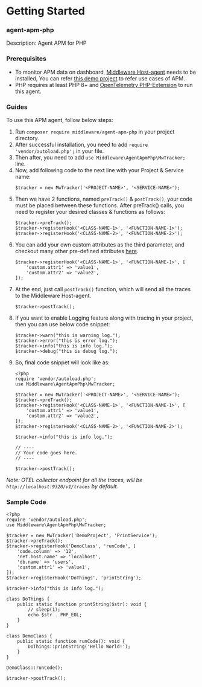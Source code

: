 # Getting Started

### agent-apm-php
Description: Agent APM for PHP

### Prerequisites
* To monitor APM data on dashboard, [Middleware Host-agent](https://docs.middleware.io/docs/getting-started) needs to be installed, You can refer [this demo project](https://github.com/middleware-labs/demo-apm/tree/master/php) to refer use cases of APM.
* PHP requires at least PHP 8+ and [OpenTelemetry PHP-Extension](https://opentelemetry.io/docs/instrumentation/php/automatic/#setup ) to run this agent.


### Guides
To use this APM agent, follow below steps:
1. Run `composer require middleware/agent-apm-php` in your project directory.
2. After successful installation, you need to add `require 'vendor/autoload.php';` in your file.
3. Then after, you need to add `use Middleware\AgentApmPhp\MwTracker;` line.
4. Now, add following code to the next line with your Project & Service name:
   ```
   $tracker = new MwTracker('<PROJECT-NAME>', '<SERVICE-NAME>');
   ```
5. Then we have 2 functions, named `preTrack()` & `postTrack()`, your code must be placed between these functions. After preTrack() calls, you need to register your desired classes & functions as follows:
   ```
   $tracker->preTrack();
   $tracker->registerHook('<CLASS-NAME-1>', '<FUNCTION-NAME-1>');
   $tracker->registerHook('<CLASS-NAME-2>', '<FUNCTION-NAME-2>');
   ```
6. You can add your own custom attributes as the third parameter, and checkout many other pre-defined attributes [here](https://opentelemetry.io/docs/reference/specification/trace/semantic_conventions/span-general/). 
   ```
   $tracker->registerHook('<CLASS-NAME-1>', '<FUNCTION-NAME-1>', [
       'custom.attr1' => 'value1',
       'custom.attr2' => 'value2',
   ]);
   ``` 
7. At the end, just call `postTrack()` function, which will send all the traces to the Middleware Host-agent.
   ```
   $tracker->postTrack();
   ``` 
8. If you want to enable Logging feature along with tracing in your project, then you can use below code snippet:
   ```
   $tracker->warn("this is warning log.");
   $tracker->error("this is error log.");
   $tracker->info("this is info log.");
   $tracker->debug("this is debug log.");
   ```
9. So, final code snippet will look like as:
   ```
   <?php
   require 'vendor/autoload.php';
   use Middleware\AgentApmPhp\MwTracker;
   
   $tracker = new MwTracker('<PROJECT-NAME>', '<SERVICE-NAME>');
   $tracker->preTrack();
   $tracker->registerHook('<CLASS-NAME-1>', '<FUNCTION-NAME-1>', [
       'custom.attr1' => 'value1',
       'custom.attr2' => 'value2',
   ]);
   $tracker->registerHook('<CLASS-NAME-2>', '<FUNCTION-NAME-2>');
   
   $tracker->info("this is info log.");
   
   // ----
   // Your code goes here.
   // ----
   
   $tracker->postTrack();
   ```


*Note: OTEL collector endpoint for all the traces, will be `http://localhost:9320/v1/traces` by default.*

### Sample Code
```
<?php
require 'vendor/autoload.php';
use Middleware\AgentApmPhp\MwTracker;

$tracker = new MwTracker('DemoProject', 'PrintService');
$tracker->preTrack();
$tracker->registerHook('DemoClass', 'runCode', [
    'code.column' => '12',
    'net.host.name' => 'localhost',
    'db.name' => 'users',
    'custom.attr1' => 'value1',
]);
$tracker->registerHook('DoThings', 'printString');

$tracker->info("this is info log.");

class DoThings {
    public static function printString($str): void {
        // sleep(1);
        echo $str . PHP_EOL;
    }
}

class DemoClass {
    public static function runCode(): void {
        DoThings::printString('Hello World!');
    }
}

DemoClass::runCode();

$tracker->postTrack();
```